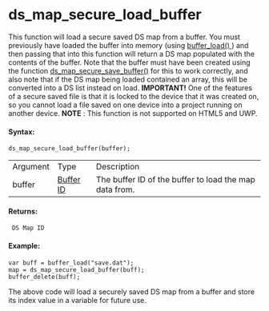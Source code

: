 # ds_map_secure_load_buffer

This function will load a secure saved DS map from a buffer. You must
previously have loaded the buffer into memory (using [ buffer_load()
](../../Buffers/buffer_load) ) and then passing that into this
function will return a DS map populated with the contents of the buffer.
Note that the buffer must have been created using the function
[ds_map_secure_save_buffer()](ds_map_secure_save_buffer) for this to
work correctly, and also note that if the DS map being loaded contained
an array, this will be converted into a DS list instead on load.
**IMPORTANT!** One of the features of a secure saved file is that it is
locked to the device that it was created on, so you cannot load a file
saved on one device into a project running on another device. **NOTE** :
This function is not supported on HTML5 and UWP.

#### Syntax:

``` gml
ds_map_secure_load_buffer(buffer);
```

|          |                                                                                          |                                                        |
|----------|------------------------------------------------------------------------------------------|--------------------------------------------------------|
| Argument | Type                                                                                     | Description                                            |
| buffer   |  [Buffer ID](../../../../../GameMaker_Language/GML_Reference/Buffers/buffer_create)  | The buffer ID of the buffer to load the map data from. |

#### Returns:

``` gml
 DS Map ID
```

#### Example:

``` gml
var buff = buffer_load("save.dat");
map = ds_map_secure_load_buffer(buff);
buffer_delete(buff);
```

The above code will load a securely saved DS map from a buffer and store
its index value in a variable for future use.
